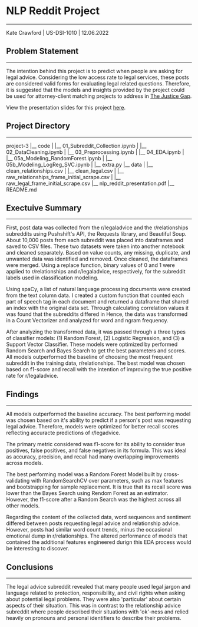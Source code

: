 # NLP Reddit Project
___
Kate Crawford | US-DSI-1010 | 12.06.2022

## Problem Statement
___
The intention behind this project is to predict when people are asking for legal advice. Considering the low access rate to legal services, these posts are considered valid forms for evaluating legal related questions. Therefore, it is suggested that the models and insights provided by the project could be used for attorney-client matching projects to address in [The Justice Gap](https://www.lsc.gov/events/justice-gap-2022-report-release-unmet-civil-legal-needs-low-income-americans). 

View the presentation slides for this project [here](https://drive.google.com/file/d/10vNTveZoSe-bpelQiXR9gZizJKEB2pcX/view?usp=share_link).


## Project Directory
___
project-3
|__ code
|   |__ 01_Subreddit_Collection.ipynb
|   |__ 02_DataCleaning.ipynb
|   |__ 03_Preprocessing.ipynb
|   |__ 04_EDA.ipynb
|   |__ 05a_Modeling_RandomForest.ipynb
|   |__ 05b_Modeling_LogReg_SVC.ipynb
|   |__ extra.py
|__ data
|   |__ clean_relationships.csv
|   |__ clean_legal.csv
|   |__ raw_relationships_frame_initial_scrape.csv
|   |__ raw_legal_frame_initial_scrape.csv
|__ nlp_reddit_presentation.pdf
|__ README.md


## Exectuive Summary
___ 
First, post data was collected from the r/legaladvice and the r/relationships subreddits using Pushshift's API, the Requests library, and Beautiful Soup. About 10,000 posts from each subreddit was placed into dataframes and saved to CSV files. These two datasets were taken into another notebook and cleaned separately. Based on value counts, any missing, duplicate, and unwanted data was identified and removed. Once cleaned, the dataframes were merged. Using a replace function, binary values of 0 and 1 were applied to r/relationships and r/legaladvice, respectively, for the subreddit labels used in classification modeling.

Using spaCy, a list of natural language processing documents were created from the text column data. I created a custom function that counted each part of speech tag in each document and returned a dataframe that shared an index with the original data set. Through calculating correlation values it was found that the subreddits differed in Hence, the data was transformed in a Count Vectorizer and analyzed for word and ngram frequency. 

After analyzing the transformed data, it was passed through a three types of classifier models: (1) Random Forest, (2) Logistic Regression, and (3) a Support Vector Classifier. These models were optimized by performed Random Search and Bayes Search to get the best parameters and scores. All models outperformed the baseline of choosing the most frequent subreddit in the training data, r/relationships. The best model was chosen based on f1-score and recall with the intention of improving the true positive rate for r/legaladvice.

## Findings
___
All models outperformed the baseline accuracy. The best performing model was chosen based on it's ability to predict if a person's post was requesting legal advice. Therefore, models were optimized for better recall scores reflecting accuracte predictions of r/legadvice. 

The primary metric considered was f1-score for its ability to consider true positives, false positives, and false negatives in its formula. This was ideal as accuracy, precision, and recall had many overlapping improvements across models. 

The best performing model was a Random Forest Model built by cross-validating with RandomSearchCV over parameters, such as max features and bootstrapping for sample replacement. It is true that its recall score was lower than the Bayes Search using Rendom Forest as an estimator. However, the f1-score after a Random Search was the highest across all other models.

Regarding the content of the collected data, word sequences and sentiment differed between posts requesting legal advice and relationship advice. However, posts had similar word count trends, minus the occasional emotional dump in r/relationships. The altered performance of models that contained the additional features engineered durign this EDA process would be interesting to discover.

## Conclusions
___
The legal advice subreddit revealed that many people used legal jargon and language related to protection, responsibility, and civil rights when asking about potential legal problems. They were also 'particular' about certain aspects of their situation. This was in contrast to the relationship advice subreddit where people described their situations with 'ok'-ness and relied heavily on pronouns and personal identifiers to describe their problems.
